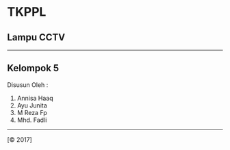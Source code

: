 TKPPL
=========

## Lampu CCTV
---------------------
## Kelompok 5

Disusun Oleh :

1. Annisa Haaq
2. Ayu Junita
3. M Reza Fp
4. Mhd. Fadli
----------------------
[©    2017]